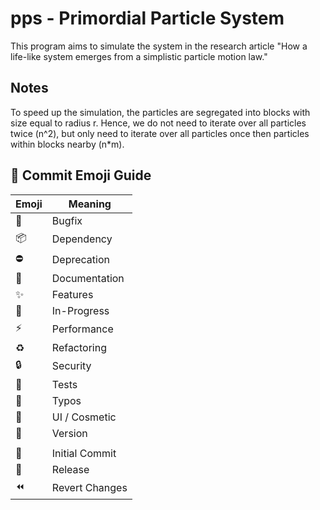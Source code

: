 # pps - Primordial Particle System

This program aims to simulate the system in the research article "How a life-like 
system emerges from a simplistic particle motion law."

## Notes

To speed up the simulation, the particles are segregated into blocks with size 
equal to radius r. Hence, we do not need to iterate over all particles twice (n^2), 
but only need to iterate over all particles once then particles within blocks 
nearby (n*m).

## 🔰 Commit Emoji Guide

| Emoji          | Meaning        |
| -------------- | -------------- |
| :bug:          | Bugfix         |
| :package:      | Dependency     |
| :no_entry:     | Deprecation    |
| :book:         | Documentation  |
| :sparkles:     | Features       |
| :construction: | In-Progress    |
| :zap:          | Performance    |
| :recycle:      | Refactoring    |
| :lock:         | Security       |
| :test_tube:    | Tests          |
| :pencil:       | Typos          |
| :lipstick:     | UI / Cosmetic  |
| :bookmark:     | Version        |
|                |                |
| :tada:         | Initial Commit |
| :rocket:       | Release        |
| :rewind:       | Revert Changes |
